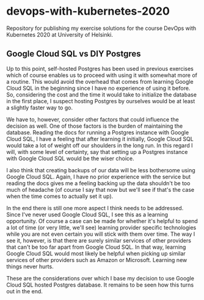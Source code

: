 # devops-with-kubernetes-2020
Repository for publishing my exercise solutions for the course DevOps with Kubernetes 2020 at University of Helsinki.

## Google Cloud SQL vs DIY Postgres

Up to this point, self-hosted Postgres has been used in previous exercises which of course enables us to proceed with using it with somewhat more of a routine.
This would avoid the overhead that comes from learning Google Cloud SQL in the beginning since I have no experience of using it before. So, considering the cost and the time it would take to initialize the database in the first place, I suspect hosting Postgres by ourselves would be at least a slightly faster way to go.

We have to, however, consider other factors that could influence the decision as well. One of those factors is the burden of maintaining the database.
Reading the docs for running a Postgres instance with Google Cloud SQL, I have a feeling that after learning it initially, Google Cloud SQL would take a lot of weight off our shoulders in the long run. In this regard I will, with some level of certainty, say that setting up a Postgres instance with Google Cloud SQL would be the wiser choice.

I also think that creating backups of our data will be less bothersome using Google Cloud SQL. Again, I have no prior experience with the service but reading the docs gives me a feeling backing up the data shouldn't be too much of headache (of course I say that now but we'll see if that's the case when the time comes to actually set it up).

In the end there is still one more aspect I think needs to be addressed. Since I've never used Google Cloud SQL, I see this as a learning opportunity.
Of course a case can be made for whether it's helpful to spend a lot of time (or very little, we'll see) learning provider specific technologies while you are not even certain you will stick with them over time.
The way I see it, however, is that there are surely similar services of other providers that can't be too far apart from Google Cloud SQL.
In that way, learning Google Cloud SQL would most likely be helpful when picking up similar services of other providers such as Amazon or Microsoft.
Learning new things never hurts.

These are the considerations over which I base my decision to use Google Cloud SQL hosted Postgres database. It remains to be seen how this turns out in the end.